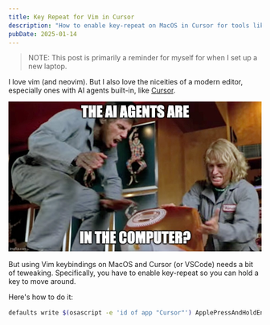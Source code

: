 ```yaml
---
title: Key Repeat for Vim in Cursor
description: "How to enable key-repeat on MacOS in Cursor for tools like VSCode Vim"
pubDate: 2025-01-14
---
```


> NOTE: This post is primarily a reminder for myself for when I set up a new laptop.

I love vim (and neovim). But I also love the niceities of a modern editor, especially ones with AI agents built-in, like [Cursor](https://cursor.com).

![The agents are in the computer?](./ai-agents-in-the-computer.jpg)

But using Vim keybindings on MacOS and Cursor (or VSCode) needs a bit of teweaking. Specifically, you have to enable key-repeat so you can hold a key to move around.

Here's how to do it:

```sh
defaults write $(osascript -e 'id of app "Cursor"') ApplePressAndHoldEnabled -bool false
```
